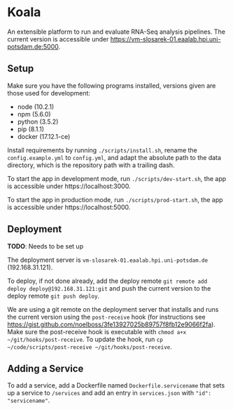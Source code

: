 # Koala

An extensible platform to run and evaluate RNA-Seq analysis pipelines. The current version is accessible under https://vm-slosarek-01.eaalab.hpi.uni-potsdam.de:5000.

## Setup

Make sure you have the following programs installed, versions given are those used for development:

* node (10.2.1)
* npm (5.6.0)
* python (3.5.2)
* pip (8.1.1)
* docker (17.12.1-ce)

Install requirements by running `./scripts/install.sh`, rename the `config.example.yml` to `config.yml`, and adapt the absolute path to the data directory, which is the repository path with a trailing dash.

To start the app in development mode, run `./scripts/dev-start.sh`, the app is accessible under https://localhost:3000.

To start the app in production mode, run `./scripts/prod-start.sh`, the app is accessible under https://localhost:5000.

## Deployment

**TODO**: Needs to be set up

The deployment server is `vm-slosarek-01.eaalab.hpi.uni-potsdam.de` (192.168.31.121).

To deploy, if not done already, add the deploy remote `git remote add deploy deploy@192.168.31.121:git` and push the current version to the deploy remote `git push deploy`.

We are using a git remote on the deployment server that installs and runs the current version using the `post-receive` hook (for instructions see https://gist.github.com/noelboss/3fe13927025b89757f8fb12e9066f2fa). Make sure the post-receive hook is executable with `chmod a+x ~/git/hooks/post-receive`. To update the hook, run `cp ~/code/scripts/post-receive ~/git/hooks/post-receive`.

## Adding a Service

To add a service, add a Dockerfile named `Dockerfile.servicename` that sets up a service to `/services` and add an entry in `services.json` with `"id": "servicename"`.
